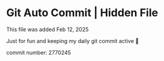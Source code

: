 # Git Auto Commit | Hidden File

This file was added Feb 12, 2025

Just for fun and keeping my daily git commit active 🤪

commit number: 2770245

